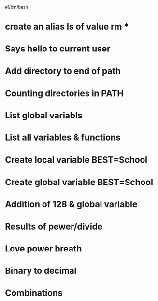 #!/bin/bash
# create an alias ls of value rm *
# Says hello to current user
# Add directory to end of path
# Counting directories in PATH
# List global variabls
# List all variables & functions
# Create local variable BEST=School
# Create global variable BEST=School
# Addition of 128 & global variable
# Results of pewer/divide
# Love power breath
# Binary to decimal
# Combinations
